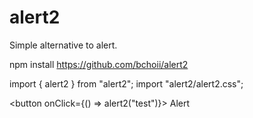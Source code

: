 # alert2

Simple alternative to alert.

npm install https://github.com/bchoii/alert2

import { alert2 } from "alert2";
import "alert2/alert2.css";

<button onClick={() => alert2("test")}> Alert </button>
